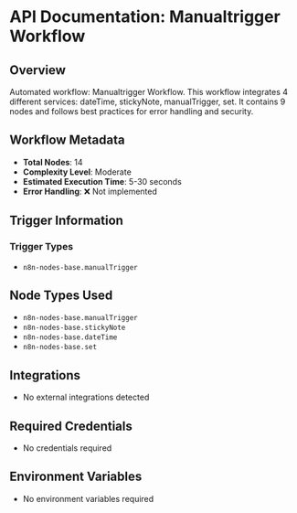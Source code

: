 # API Documentation: Manualtrigger Workflow

## Overview
Automated workflow: Manualtrigger Workflow. This workflow integrates 4 different services: dateTime, stickyNote, manualTrigger, set. It contains 9 nodes and follows best practices for error handling and security.

## Workflow Metadata
- **Total Nodes**: 14
- **Complexity Level**: Moderate
- **Estimated Execution Time**: 5-30 seconds
- **Error Handling**: ❌ Not implemented

## Trigger Information
### Trigger Types
- `n8n-nodes-base.manualTrigger`

## Node Types Used
- `n8n-nodes-base.manualTrigger`
- `n8n-nodes-base.stickyNote`
- `n8n-nodes-base.dateTime`
- `n8n-nodes-base.set`

## Integrations
- No external integrations detected

## Required Credentials
- No credentials required

## Environment Variables
- No environment variables required
